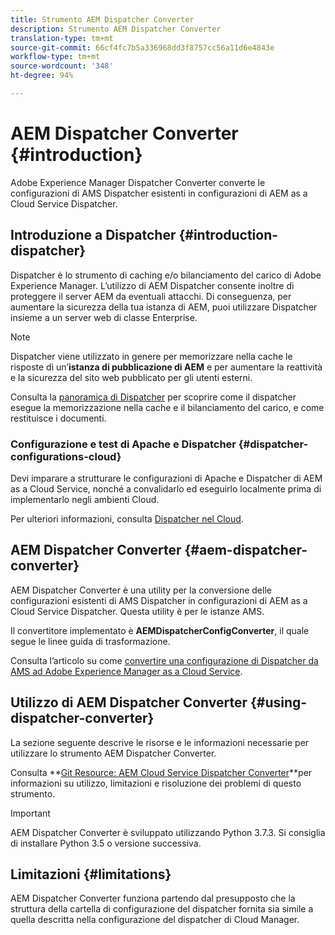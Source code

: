 ```yaml
---
title: Strumento AEM Dispatcher Converter
description: Strumento AEM Dispatcher Converter
translation-type: tm+mt
source-git-commit: 66cf4fc7b5a336968dd3f8757cc56a11d6e4843e
workflow-type: tm+mt
source-wordcount: '348'
ht-degree: 94%

---
```



# AEM Dispatcher Converter {#introduction}

Adobe Experience Manager Dispatcher Converter converte le configurazioni di AMS Dispatcher esistenti in configurazioni di AEM as a Cloud Service Dispatcher.

## Introduzione a Dispatcher {#introduction-dispatcher}

Dispatcher è lo strumento di caching e/o bilanciamento del carico di Adobe Experience Manager. L’utilizzo di AEM Dispatcher consente inoltre di proteggere il server AEM da eventuali attacchi. Di conseguenza, per aumentare la sicurezza della tua istanza di AEM, puoi utilizzare Dispatcher insieme a un server web di classe Enterprise.

>[!NOTE]
>Dispatcher viene utilizzato in genere per memorizzare nella cache le risposte di un’**istanza di pubblicazione di AEM** e per aumentare la reattività e la sicurezza del sito web pubblicato per gli utenti esterni.

Consulta la [panoramica di Dispatcher](https://docs.adobe.com/content/help/it-IT/experience-manager-dispatcher/using/dispatcher.html) per scoprire come il dispatcher esegue la memorizzazione nella cache e il bilanciamento del carico, e come restituisce i documenti.

### Configurazione e test di Apache e Dispatcher {#dispatcher-configurations-cloud}

Devi imparare a strutturare le configurazioni di Apache e Dispatcher di AEM as a Cloud Service, nonché a convalidarlo ed eseguirlo localmente prima di implementarlo negli ambienti Cloud.

Per ulteriori informazioni, consulta [Dispatcher nel Cloud](https://docs.adobe.com/content/help/en/experience-manager-cloud-service/implementing/content-delivery/disp-overview.html).

## AEM Dispatcher Converter {#aem-dispatcher-converter}

AEM Dispatcher Converter è una utility per la conversione delle configurazioni esistenti di AMS Dispatcher in configurazioni di AEM as a Cloud Service Dispatcher. Questa utility è per le istanze AMS.

Il convertitore implementato è **AEMDispatcherConfigConverter**, il quale segue le linee guida di trasformazione.

Consulta l’articolo su come [convertire una configurazione di Dispatcher da AMS ad Adobe Experience Manager as a Cloud Service](https://docs.adobe.com/content/help/en/experience-manager-cloud-service/implementing/content-delivery/disp-overview.html#how-to-convert-an-ams-to-an-aem-as-a-cloud-service-dispatcher-configuration).

## Utilizzo di AEM Dispatcher Converter {#using-dispatcher-converter}

La sezione seguente descrive le risorse e le informazioni necessarie per utilizzare lo strumento AEM Dispatcher Converter.

Consulta **[Git Resource: AEM Cloud Service Dispatcher Converter](https://github.com/adobe/aem-cloud-service-dispatcher-converter)**per informazioni su utilizzo, limitazioni e risoluzione dei problemi di questo strumento.

>[!IMPORTANT]
>AEM Dispatcher Converter è sviluppato utilizzando Python 3.7.3. Si consiglia di installare Python 3.5 o versione successiva.

## Limitazioni  {#limitations}

AEM Dispatcher Converter funziona partendo dal presupposto che la struttura della cartella di configurazione del dispatcher fornita sia simile a quella descritta nella configurazione del dispatcher di Cloud Manager.


